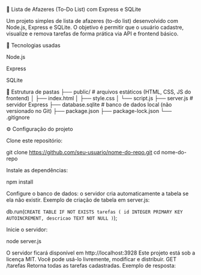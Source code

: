 
📝 Lista de Afazeres (To-Do List) com Express e SQLite

Um projeto simples de lista de afazeres (to-do list) desenvolvido com Node.js, Express e SQLite. O objetivo é permitir que o usuário cadastre, visualize e remova tarefas de forma prática via API e frontend básico.

🚀 Tecnologias usadas

Node.js

Express

SQLite

📂 Estrutura de pastas
├── public/             # arquivos estáticos (HTML, CSS, JS do frontend)
│   ├── index.html
│   ├── style.css
│   └── script.js
├── server.js           # servidor Express
├── database.sqlite     # banco de dados local (não versionado no Git)
├── package.json
├── package-lock.json
└── .gitignore

⚙️ Configuração do projeto

Clone este repositório:

git clone https://github.com/seu-usuario/nome-do-repo.git
cd nome-do-repo


Instale as dependências:

npm install


Configure o banco de dados: o servidor cria automaticamente a tabela se ela não existir. Exemplo de criação de tabela em server.js:

db.run(`CREATE TABLE IF NOT EXISTS tarefas (
  id INTEGER PRIMARY KEY AUTOINCREMENT,
  descricao TEXT NOT NULL
)`);


Inicie o servidor:

node server.js


O servidor ficará disponível em http://localhost:3928
Este projeto está sob a licença MIT. Você pode usá-lo livremente, modificar e distribuir.
GET /tarefas
Retorna todas as tarefas cadastradas. Exemplo de resposta:
